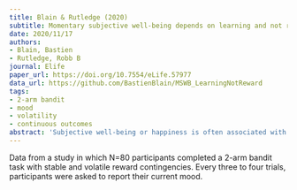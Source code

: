 ```yaml
---
title: Blain & Rutledge (2020)
subtitle: Momentary subjective well-being depends on learning and not reward
date: 2020/11/17
authors:
- Blain, Bastien
- Rutledge, Robb B
journal: Elife
paper_url: https://doi.org/10.7554/eLife.57977
data_url: https://github.com/BastienBlain/MSWB_LearningNotReward
tags:
- 2-arm bandit
- mood
- volatility
- continuous outcomes
abstract: 'Subjective well-being or happiness is often associated with wealth. Recent studies suggest that momentary happiness is associated with reward prediction error, the difference between experienced and predicted reward, a key component of adaptive behaviour. We tested subjects in a reinforcement learning task in which reward size and probability were uncorrelated, allowing us to dissociate between the contributions of reward and learning to happiness. Using computational modelling, we found convergent evidence across stable and volatile learning tasks that happiness, like behaviour, is sensitive to learning-relevant variables (i.e. probability prediction error). Unlike behaviour, happiness is not sensitive to learning-irrelevant variables (i.e. reward prediction error). Increasing volatility reduces how many past trials influence behaviour but not happiness. Finally, depressive symptoms reduce happiness more in volatile than stable environments. Our results suggest that how we learn about our world may be more important for how we feel than the rewards we actually receive.'
---
```


Data from a study in which N=80 participants completed a 2-arm bandit task with stable and volatile reward contingencies. Every three to four trials, participants were asked to report their current mood.
